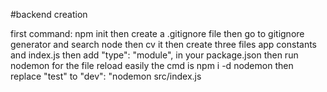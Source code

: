 #backend creation

first command: npm init 
then create a .gitignore file 
then go to gitignore generator and search node then cv it 
then create three files app constants and index.js 
then add "type": "module",  in your package.json
then run nodemon for the file reload easily the cmd is npm i -d nodemon
then replace "test" to "dev": "nodemon src/index.js 